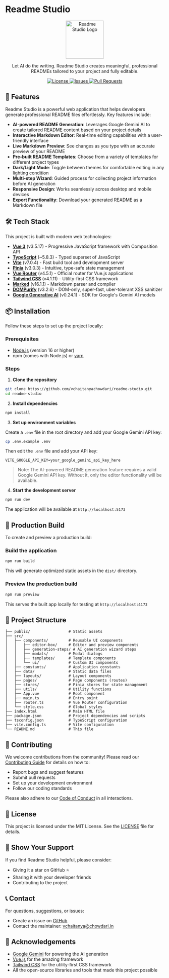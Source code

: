 # Readme Studio

<p align="center">
  <img src="public/logo.png" alt="Readme Studio Logo" width="120" height="120">
</p>

<p align="center">
  Let AI do the writing. Readme Studio creates meaningful, professional READMEs tailored to your project and fully editable.
</p>

<p align="center">
  <a href="https://github.com/vchaitanyachowdari/readme-studio/blob/main/LICENSE.md">
    <img src="https://img.shields.io/github/license/vchaitanyachowdari/readme-studio" alt="License">
  </a>
  <a href="https://github.com/vchaitanyachowdari/readme-studio/issues">
    <img src="https://img.shields.io/github/issues/vchaitanyachowdari/readme-studio" alt="Issues">
  </a>
  <a href="https://github.com/vchaitanyachowdari/readme-studio/pulls">
    <img src="https://img.shields.io/github/issues-pr/vchaitanyachowdari/readme-studio" alt="Pull Requests">
  </a>
</p>

## 🌟 Features

Readme Studio is a powerful web application that helps developers generate professional README files effortlessly. Key features include:

- **AI-powered README Generation**: Leverages Google Gemini AI to create tailored README content based on your project details
- **Interactive Markdown Editor**: Real-time editing capabilities with a user-friendly interface
- **Live Markdown Preview**: See changes as you type with an accurate preview of your README
- **Pre-built README Templates**: Choose from a variety of templates for different project types
- **Dark/Light Mode**: Toggle between themes for comfortable editing in any lighting condition
- **Multi-step Wizard**: Guided process for collecting project information before AI generation
- **Responsive Design**: Works seamlessly across desktop and mobile devices
- **Export Functionality**: Download your generated README as a Markdown file

## 🛠️ Tech Stack

This project is built with modern web technologies:

- **[Vue 3](https://vuejs.org/)** (v3.5.17) - Progressive JavaScript framework with Composition API
- **[TypeScript](https://www.typescriptlang.org/)** (~5.8.3) - Typed superset of JavaScript
- **[Vite](https://vitejs.dev/)** (v7.0.4) - Fast build tool and development server
- **[Pinia](https://pinia.vuejs.org/)** (v3.0.3) - Intuitive, type-safe state management
- **[Vue Router](https://router.vuejs.org/)** (v4.5.1) - Official router for Vue.js applications
- **[Tailwind CSS](https://tailwindcss.com/)** (v4.1.11) - Utility-first CSS framework
- **[Marked](https://marked.js.org/)** (v16.1.1) - Markdown parser and compiler
- **[DOMPurify](https://github.com/cure53/DOMPurify)** (v3.2.6) - DOM-only, super-fast, uber-tolerant XSS sanitizer
- **[Google Generative AI](https://github.com/google/generative-ai-js)** (v0.24.1) - SDK for Google's Gemini AI models

## 📦 Installation

Follow these steps to set up the project locally:

### Prerequisites

- [Node.js](https://nodejs.org/) (version 16 or higher)
- npm (comes with Node.js) or [yarn](https://yarnpkg.com/)

### Steps

1. **Clone the repository**

```bash
git clone https://github.com/vchaitanyachowdari/readme-studio.git
cd readme-studio
```

2. **Install dependencies**

```bash
npm install
```

3. **Set up environment variables**

Create a `.env` file in the root directory and add your Google Gemini API key:

```bash
cp .env.example .env
```

Then edit the `.env` file and add your API key:

```
VITE_GOOGLE_API_KEY=your_google_gemini_api_key_here
```

> Note: The AI-powered README generation feature requires a valid Google Gemini API key. Without it, only the editor functionality will be available.

4. **Start the development server**

```bash
npm run dev
```

The application will be available at `http://localhost:5173`

## 🚀 Production Build

To create and preview a production build:

### Build the application

```bash
npm run build
```

This will generate optimized static assets in the `dist/` directory.

### Preview the production build

```bash
npm run preview
```

This serves the built app locally for testing at `http://localhost:4173`

## 📁 Project Structure

```
├── public/                 # Static assets
├── src/
│   ├── components/         # Reusable UI components
│   │   ├── editor-box/     # Editor and preview components
│   │   ├── generation-steps/ # AI generation wizard steps
│   │   ├── modals/         # Modal dialogs
│   │   ├── templates/      # Template components
│   │   └── ui/             # Custom UI components
│   ├── constants/          # Application constants
│   ├── data/               # Static data files
│   ├── layouts/            # Layout components
│   ├── pages/              # Page components (routes)
│   ├── stores/             # Pinia stores for state management
│   ├── utils/              # Utility functions
│   ├── App.vue             # Root component
│   ├── main.ts             # Entry point
│   ├── router.ts           # Vue Router configuration
│   └── style.css           # Global styles
├── index.html              # Main HTML file
├── package.json            # Project dependencies and scripts
├── tsconfig.json           # TypeScript configuration
├── vite.config.ts          # Vite configuration
└── README.md               # This file
```

## 🤝 Contributing

We welcome contributions from the community! Please read our [Contributing Guide](CONTRIBUTING.md) for details on how to:

- Report bugs and suggest features
- Submit pull requests
- Set up your development environment
- Follow our coding standards

Please also adhere to our [Code of Conduct](CODE_OF_CONDUCT.md) in all interactions.

## 📄 License

This project is licensed under the MIT License. See the [LICENSE](LICENSE.md) file for details.

## 🌟 Show Your Support

If you find Readme Studio helpful, please consider:

- Giving it a star on GitHub ⭐
- Sharing it with your developer friends
- Contributing to the project

## 📞 Contact

For questions, suggestions, or issues:

- Create an issue on [GitHub](https://github.com/vchaitanyachowdari/readme-studio/issues)
- Contact the maintainer: [vchaitanya@chowdari.in](mailto:vchaitanya@chowdari.in)

## 🙏 Acknowledgements

- [Google Gemini](https://ai.google.dev/) for powering the AI generation
- [Vue.js](https://vuejs.org/) for the amazing framework
- [Tailwind CSS](https://tailwindcss.com/) for the utility-first CSS framework
- All the open-source libraries and tools that made this project possible

